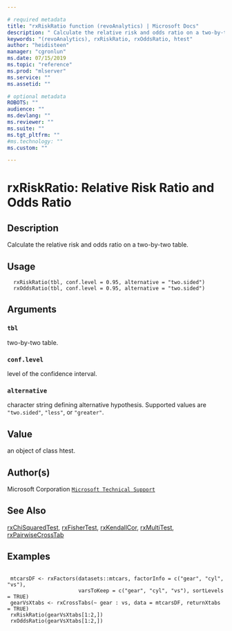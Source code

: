 ```yaml
--- 

# required metadata 
title: "rxRiskRatio function (revoAnalytics) | Microsoft Docs" 
description: " Calculate the relative risk and odds ratio on a two-by-two table. " 
keywords: "(revoAnalytics), rxRiskRatio, rxOddsRatio, htest" 
author: "heidisteen" 
manager: "cgronlun" 
ms.date: 07/15/2019
ms.topic: "reference" 
ms.prod: "mlserver" 
ms.service: "" 
ms.assetid: "" 

# optional metadata 
ROBOTS: "" 
audience: "" 
ms.devlang: "" 
ms.reviewer: "" 
ms.suite: "" 
ms.tgt_pltfrm: "" 
#ms.technology: "" 
ms.custom: "" 

--- 
```




 # rxRiskRatio:  Relative Risk Ratio and Odds Ratio  

 ## Description

Calculate the relative risk and odds ratio on a two-by-two table.



 ## Usage

```   
  rxRiskRatio(tbl, conf.level = 0.95, alternative = "two.sided")
  rxOddsRatio(tbl, conf.level = 0.95, alternative = "two.sided")

```


 ## Arguments



 ### `tbl`
 two-by-two table. 


 ### `conf.level`
 level of the confidence interval. 


 ### `alternative`
 character string defining alternative hypothesis. Supported values are `"two.sided"`, `"less"`, or `"greater"`. 




 ## Value

an object of class htest.


 ## Author(s)
 Microsoft Corporation [`Microsoft Technical Support`](https://go.microsoft.com/fwlink/?LinkID=698556&clcid=0x409)



 ## See Also

[rxChiSquaredTest](rxChiSquaredTest.md),
[rxFisherTest](rxChiSquaredTest.md),
[rxKendallCor](rxChiSquaredTest.md),
[rxMultiTest](rxMultiTest.md),
[rxPairwiseCrossTab](rxPairwiseCrosstab.md)


 ## Examples

 ```

  mtcarsDF <- rxFactors(datasets::mtcars, factorInfo = c("gear", "cyl", "vs"), 
                        varsToKeep = c("gear", "cyl", "vs"), sortLevels = TRUE)
  gearVsXtabs <- rxCrossTabs(~ gear : vs, data = mtcarsDF, returnXtabs = TRUE)
  rxRiskRatio(gearVsXtabs[1:2,])
  rxOddsRatio(gearVsXtabs[1:2,])
```



